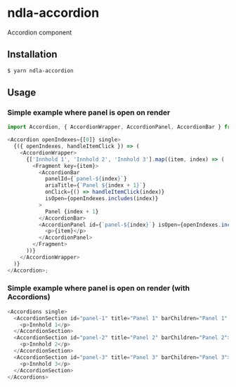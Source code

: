 # ndla-accordion

Accordion component

## Installation

```sh
$ yarn ndla-accordion
```

## Usage

### Simple example where panel is open on render

```js
import Accordion, { AccordionWrapper, AccordionPanel, AccordionBar } from '@ndla/accordion';

<Accordion openIndexes={[0]} single>
  {({ openIndexes, handleItemClick }) => (
    <AccordionWrapper>
      {['Innhold 1', 'Innhold 2', 'Innhold 3'].map((item, index) => (
        <Fragment key={item}>
          <AccordionBar
            panelId={`panel-${index}`}
            ariaTitle={`Panel ${index + 1}`}
            onClick={() => handleItemClick(index)}
            isOpen={openIndexes.includes(index)}
          >
            Panel {index + 1}
          </AccordionBar>
          <AccordionPanel id={`panel-${index}`} isOpen={openIndexes.includes(index)}>
            <p>{item}</p>
          </AccordionPanel>
        </Fragment>
      ))}
    </AccordionWrapper>
  )}
</Accordion>;
```

### Simple example where panel is open on render (with Accordions)

```js
<Accordions single>
  <AccordionSection id="panel-1" title="Panel 1" barChildren="Panel 1" startOpen>
    <p>Innhold 1</p>
  </AccordionSection>
  <AccordionSection id="panel-2" title="Panel 2" barChildren="Panel 2">
    <p>Innhold 2</p>
  </AccordionSection>
  <AccordionSection id="panel-3" title="Panel 3" barChildren="Panel 3">
    <p>Innhold 3</p>
  </AccordionSection>
</Accordions>
```
